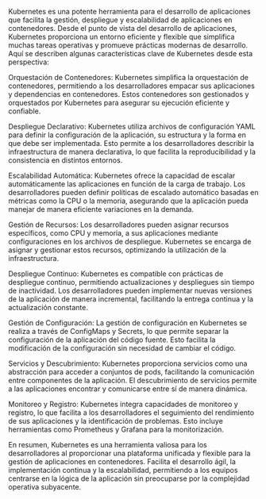 Kubernetes es una potente herramienta para el desarrollo de aplicaciones que facilita la gestión, despliegue y escalabilidad de aplicaciones en contenedores. Desde el punto de vista del desarrollo de aplicaciones, Kubernetes proporciona un entorno eficiente y flexible que simplifica muchas tareas operativas y promueve prácticas modernas de desarrollo. Aquí se describen algunas características clave de Kubernetes desde esta perspectiva:

Orquestación de Contenedores: Kubernetes simplifica la orquestación de contenedores, permitiendo a los desarrolladores empacar sus aplicaciones y dependencias en contenedores. Estos contenedores son gestionados y orquestados por Kubernetes para asegurar su ejecución eficiente y confiable.

Despliegue Declarativo: Kubernetes utiliza archivos de configuración YAML para definir la configuración de la aplicación, su estructura y la forma en que debe ser implementada. Esto permite a los desarrolladores describir la infraestructura de manera declarativa, lo que facilita la reproducibilidad y la consistencia en distintos entornos.

Escalabilidad Automática: Kubernetes ofrece la capacidad de escalar automáticamente las aplicaciones en función de la carga de trabajo. Los desarrolladores pueden definir políticas de escalado automático basadas en métricas como la CPU o la memoria, asegurando que la aplicación pueda manejar de manera eficiente variaciones en la demanda.

Gestión de Recursos: Los desarrolladores pueden asignar recursos específicos, como CPU y memoria, a sus aplicaciones mediante configuraciones en los archivos de despliegue. Kubernetes se encarga de asignar y gestionar estos recursos, optimizando la utilización de la infraestructura.

Despliegue Continuo: Kubernetes es compatible con prácticas de despliegue continuo, permitiendo actualizaciones y despliegues sin tiempo de inactividad. Los desarrolladores pueden implementar nuevas versiones de la aplicación de manera incremental, facilitando la entrega continua y la actualización constante.

Gestión de Configuración: La gestión de configuración en Kubernetes se realiza a través de ConfigMaps y Secrets, lo que permite separar la configuración de la aplicación del código fuente. Esto facilita la modificación de la configuración sin necesidad de cambiar el código.

Servicios y Descubrimiento: Kubernetes proporciona servicios como una abstracción para acceder a conjuntos de pods, facilitando la comunicación entre componentes de la aplicación. El descubrimiento de servicios permite a las aplicaciones encontrar y comunicarse entre sí de manera dinámica.

Monitoreo y Registro: Kubernetes integra capacidades de monitoreo y registro, lo que facilita a los desarrolladores el seguimiento del rendimiento de sus aplicaciones y la identificación de problemas. Esto incluye herramientas como Prometheus y Grafana para la monitorización.

En resumen, Kubernetes es una herramienta valiosa para los desarrolladores al proporcionar una plataforma unificada y flexible para la gestión de aplicaciones en contenedores. Facilita el desarrollo ágil, la implementación continua y la escalabilidad, permitiendo a los equipos centrarse en la lógica de la aplicación sin preocuparse por la complejidad operativa subyacente.
